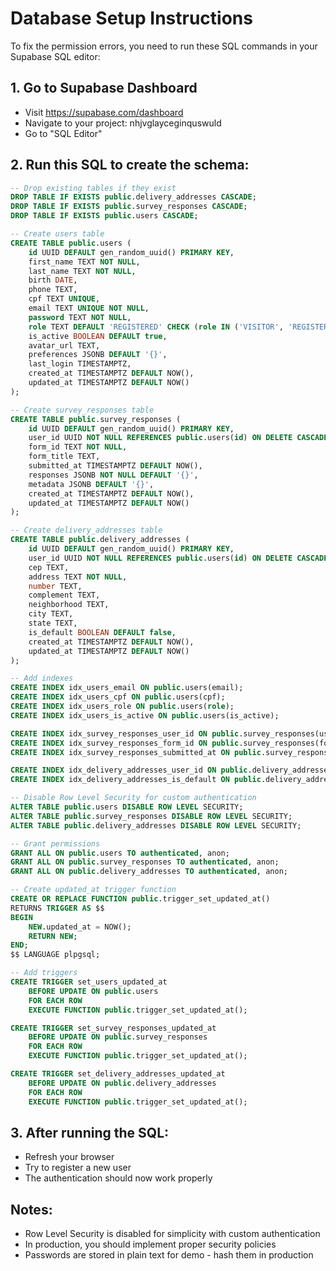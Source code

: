 # Database Setup Instructions

To fix the permission errors, you need to run these SQL commands in your Supabase SQL editor:

## 1. Go to Supabase Dashboard
- Visit https://supabase.com/dashboard
- Navigate to your project: nhjvglayceginquswuld
- Go to "SQL Editor"

## 2. Run this SQL to create the schema:

```sql
-- Drop existing tables if they exist
DROP TABLE IF EXISTS public.delivery_addresses CASCADE;
DROP TABLE IF EXISTS public.survey_responses CASCADE;
DROP TABLE IF EXISTS public.users CASCADE;

-- Create users table
CREATE TABLE public.users (
    id UUID DEFAULT gen_random_uuid() PRIMARY KEY,
    first_name TEXT NOT NULL,
    last_name TEXT NOT NULL,
    birth DATE,
    phone TEXT,
    cpf TEXT UNIQUE,
    email TEXT UNIQUE NOT NULL,
    password TEXT NOT NULL,
    role TEXT DEFAULT 'REGISTERED' CHECK (role IN ('VISITOR', 'REGISTERED', 'SUBSCRIBED', 'ADMIN')),
    is_active BOOLEAN DEFAULT true,
    avatar_url TEXT,
    preferences JSONB DEFAULT '{}',
    last_login TIMESTAMPTZ,
    created_at TIMESTAMPTZ DEFAULT NOW(),
    updated_at TIMESTAMPTZ DEFAULT NOW()
);

-- Create survey_responses table
CREATE TABLE public.survey_responses (
    id UUID DEFAULT gen_random_uuid() PRIMARY KEY,
    user_id UUID NOT NULL REFERENCES public.users(id) ON DELETE CASCADE,
    form_id TEXT NOT NULL,
    form_title TEXT,
    submitted_at TIMESTAMPTZ DEFAULT NOW(),
    responses JSONB NOT NULL DEFAULT '{}',
    metadata JSONB DEFAULT '{}',
    created_at TIMESTAMPTZ DEFAULT NOW(),
    updated_at TIMESTAMPTZ DEFAULT NOW()
);

-- Create delivery_addresses table
CREATE TABLE public.delivery_addresses (
    id UUID DEFAULT gen_random_uuid() PRIMARY KEY,
    user_id UUID NOT NULL REFERENCES public.users(id) ON DELETE CASCADE,
    cep TEXT,
    address TEXT NOT NULL,
    number TEXT,
    complement TEXT,
    neighborhood TEXT,
    city TEXT,
    state TEXT,
    is_default BOOLEAN DEFAULT false,
    created_at TIMESTAMPTZ DEFAULT NOW(),
    updated_at TIMESTAMPTZ DEFAULT NOW()
);

-- Add indexes
CREATE INDEX idx_users_email ON public.users(email);
CREATE INDEX idx_users_cpf ON public.users(cpf);
CREATE INDEX idx_users_role ON public.users(role);
CREATE INDEX idx_users_is_active ON public.users(is_active);

CREATE INDEX idx_survey_responses_user_id ON public.survey_responses(user_id);
CREATE INDEX idx_survey_responses_form_id ON public.survey_responses(form_id);
CREATE INDEX idx_survey_responses_submitted_at ON public.survey_responses(submitted_at);

CREATE INDEX idx_delivery_addresses_user_id ON public.delivery_addresses(user_id);
CREATE INDEX idx_delivery_addresses_is_default ON public.delivery_addresses(is_default);

-- Disable Row Level Security for custom authentication
ALTER TABLE public.users DISABLE ROW LEVEL SECURITY;
ALTER TABLE public.survey_responses DISABLE ROW LEVEL SECURITY;
ALTER TABLE public.delivery_addresses DISABLE ROW LEVEL SECURITY;

-- Grant permissions
GRANT ALL ON public.users TO authenticated, anon;
GRANT ALL ON public.survey_responses TO authenticated, anon;
GRANT ALL ON public.delivery_addresses TO authenticated, anon;

-- Create updated_at trigger function
CREATE OR REPLACE FUNCTION public.trigger_set_updated_at()
RETURNS TRIGGER AS $$
BEGIN
    NEW.updated_at = NOW();
    RETURN NEW;
END;
$$ LANGUAGE plpgsql;

-- Add triggers
CREATE TRIGGER set_users_updated_at
    BEFORE UPDATE ON public.users
    FOR EACH ROW
    EXECUTE FUNCTION public.trigger_set_updated_at();

CREATE TRIGGER set_survey_responses_updated_at
    BEFORE UPDATE ON public.survey_responses
    FOR EACH ROW
    EXECUTE FUNCTION public.trigger_set_updated_at();

CREATE TRIGGER set_delivery_addresses_updated_at
    BEFORE UPDATE ON public.delivery_addresses
    FOR EACH ROW
    EXECUTE FUNCTION public.trigger_set_updated_at();
```

## 3. After running the SQL:
- Refresh your browser
- Try to register a new user
- The authentication should now work properly

## Notes:
- Row Level Security is disabled for simplicity with custom authentication
- In production, you should implement proper security policies
- Passwords are stored in plain text for demo - hash them in production